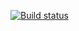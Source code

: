 [![Build status](https://ci.appveyor.com/api/projects/status/pa7xr2nwmofxqu1f?svg=true)](https://ci.appveyor.com/project/ns-morozova/promises)